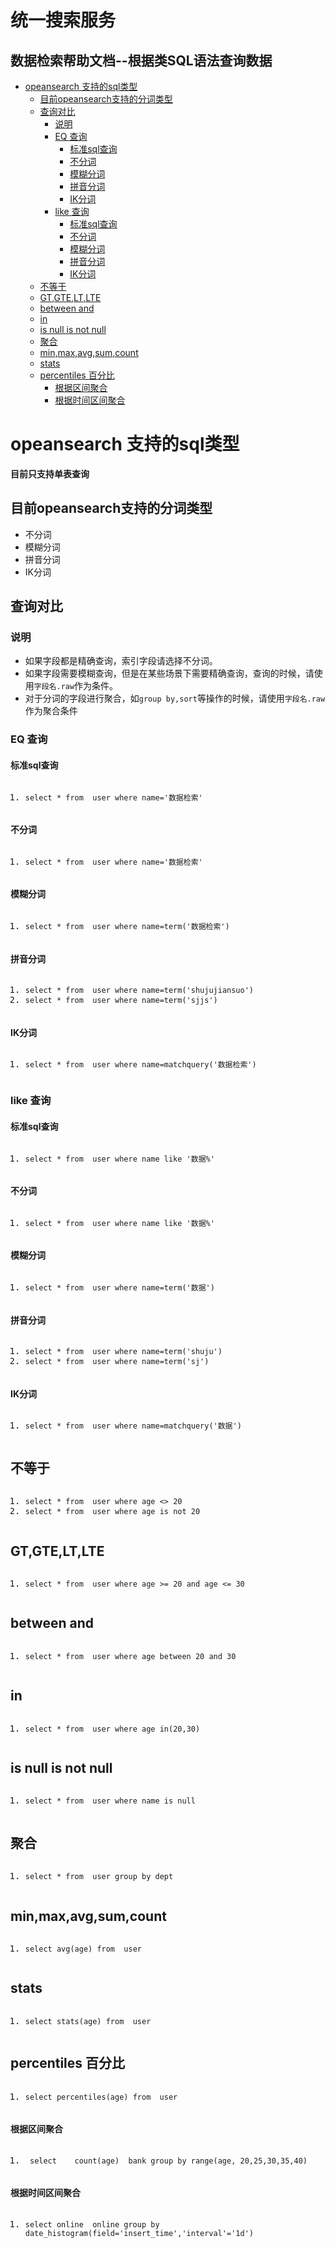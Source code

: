 # 统一搜索服务

## 数据检索帮助文档--根据类SQL语法查询数据 ##

<div id="wmd-preview" class="wmd-preview"><div class="md-section-divider"></div><p data-anchor-id="x9l3"><div class="toc">
<ul>
<li><a href="#opeansearch-支持的sql类型">opeansearch 支持的sql类型</a><ul>
<li><a href="#目前opeansearch支持的分词类型">目前opeansearch支持的分词类型</a></li>
<li><a href="#查询对比">查询对比</a><ul>
<li><a href="#说明">说明</a></li>
<li><a href="#eq-查询">EQ 查询</a><ul>
<li><a href="#标准sql查询">标准sql查询</a></li>
<li><a href="#不分词">不分词</a></li>
<li><a href="#模糊分词">模糊分词</a></li>
<li><a href="#拼音分词">拼音分词</a></li>
<li><a href="#ik分词">IK分词</a></li>
</ul>
</li>
<li><a href="#like-查询">like 查询</a><ul>
<li><a href="#标准sql查询-1">标准sql查询</a></li>
<li><a href="#不分词-1">不分词</a></li>
<li><a href="#模糊分词-1">模糊分词</a></li>
<li><a href="#拼音分词-1">拼音分词</a></li>
<li><a href="#ik分词-1">IK分词</a></li>
</ul>
</li>
</ul>
</li>
<li><a href="#不等于">不等于</a></li>
<li><a href="#gtgteltlte">GT,GTE,LT,LTE</a></li>
<li><a href="#between-and">between and</a></li>
<li><a href="#in">in</a></li>
<li><a href="#is-null-is-not-null">is null is not null</a></li>
<li><a href="#聚合">聚合</a></li>
<li><a href="#minmaxavgsumcount">min,max,avg,sum,count</a></li>
<li><a href="#stats">stats</a></li>
<li><a href="#percentiles-百分比">percentiles 百分比</a>
<ul>
<li><a href="#根据区间聚合">根据区间聚合</a></li>
<li><a href="#根据时间区间聚合">根据时间区间聚合</a></li>
</ul>

</ul>
</li>
</ul>
</li>
</ul>
</div>
</p><div class="md-section-divider"></div><h1 data-anchor-id="hn20" id="opeansearch-支持的sql类型">opeansearch 支持的sql类型</h1><p data-anchor-id="xys7"><strong>目前只支持单表查询</strong></p><div class="md-section-divider"></div><h2 data-anchor-id="4kh6" id="目前opeansearch支持的分词类型">目前opeansearch支持的分词类型</h2><ul data-anchor-id="sbfu">
<li>不分词</li>
<li>模糊分词</li>
<li>拼音分词</li>
<li>IK分词</li>
</ul><div class="md-section-divider"></div><h2 data-anchor-id="yaz1" id="查询对比">查询对比</h2><div class="md-section-divider"></div><h3 data-anchor-id="an95" id="说明">说明</h3><ul data-anchor-id="8mdt">
<li>如果字段都是精确查询，索引字段请选择不分词。</li>
<li>如果字段需要模糊查询，但是在某些场景下需要精确查询，查询的时候，请使用<code>字段名.raw</code>作为条件。</li>
<li>对于分词的字段进行聚合，如<code>group by,sort</code>等操作的时候，请使用<code>字段名.raw</code>作为聚合条件</li>
</ul><div class="md-section-divider"></div><h3 data-anchor-id="joh5" id="eq-查询">EQ 查询</h3><div class="md-section-divider"></div><h4 data-anchor-id="tztv" id="标准sql查询">标准sql查询</h4><div class="md-section-divider"></div><pre class="prettyprint linenums prettyprinted" data-anchor-id="brlf"><ol class="linenums"><li class="L0"><code class="language-sql"><span class="kwd">select</span><span class="pln"> </span><span class="pun">*</span><span class="pln"> </span><span class="kwd">from</span><span class="pln">  user </span><span class="kwd">where</span><span class="pln"> name</span><span class="pun">=</span><span class="str">'数据检索'</span></code></li></ol></pre><div class="md-section-divider"></div><h4 data-anchor-id="l3a5" id="不分词">不分词</h4><div class="md-section-divider"></div><pre class="prettyprint linenums prettyprinted" data-anchor-id="crfx"><ol class="linenums"><li class="L0"><code class="language-sql"><span class="kwd">select</span><span class="pln"> </span><span class="pun">*</span><span class="pln"> </span><span class="kwd">from</span><span class="pln">  user </span><span class="kwd">where</span><span class="pln"> name</span><span class="pun">=</span><span class="str">'数据检索'</span></code></li></ol></pre><div class="md-section-divider"></div><h4 data-anchor-id="ex99" id="模糊分词">模糊分词</h4><div class="md-section-divider"></div><pre class="prettyprint linenums prettyprinted" data-anchor-id="1ve6"><ol class="linenums"><li class="L0"><code class="language-sql"><span class="kwd">select</span><span class="pln"> </span><span class="pun">*</span><span class="pln"> </span><span class="kwd">from</span><span class="pln">  user </span><span class="kwd">where</span><span class="pln"> name</span><span class="pun">=</span><span class="pln">term</span><span class="pun">(</span><span class="str">'数据检索'</span><span class="pun">)</span></code></li></ol></pre><div class="md-section-divider"></div><h4 data-anchor-id="bg5d" id="拼音分词">拼音分词</h4><div class="md-section-divider"></div><pre class="prettyprint linenums prettyprinted" data-anchor-id="fg1c"><ol class="linenums"><li class="L0"><code class="language-sql"><span class="kwd">select</span><span class="pln"> </span><span class="pun">*</span><span class="pln"> </span><span class="kwd">from</span><span class="pln">  user </span><span class="kwd">where</span><span class="pln"> name</span><span class="pun">=</span><span class="pln">term</span><span class="pun">(</span><span class="str">'shujujiansuo'</span><span class="pun">)</span></code></li><li class="L1"><code class="language-sql"><span class="kwd">select</span><span class="pln"> </span><span class="pun">*</span><span class="pln"> </span><span class="kwd">from</span><span class="pln">  user </span><span class="kwd">where</span><span class="pln"> name</span><span class="pun">=</span><span class="pln">term</span><span class="pun">(</span><span class="str">'sjjs'</span><span class="pun">)</span></code></li></ol></pre><div class="md-section-divider"></div><h4 data-anchor-id="oeq4" id="ik分词">IK分词</h4><div class="md-section-divider"></div><pre class="prettyprint linenums prettyprinted" data-anchor-id="olmr"><ol class="linenums"><li class="L0"><code class="language-sql"><span class="kwd">select</span><span class="pln"> </span><span class="pun">*</span><span class="pln"> </span><span class="kwd">from</span><span class="pln">  user </span><span class="kwd">where</span><span class="pln"> name</span><span class="pun">=</span><span class="pln">matchquery</span><span class="pun">(</span><span class="str">'数据检索'</span><span class="pun">)</span></code></li></ol></pre><div class="md-section-divider"></div><h3 data-anchor-id="8xn2" id="like-查询">like 查询</h3><div class="md-section-divider"></div><h4 data-anchor-id="xdp0" id="标准sql查询-1">标准sql查询</h4><div class="md-section-divider"></div><pre class="prettyprint linenums prettyprinted" data-anchor-id="7qci"><ol class="linenums"><li class="L0"><code class="language-sql"><span class="kwd">select</span><span class="pln"> </span><span class="pun">*</span><span class="pln"> </span><span class="kwd">from</span><span class="pln">  user </span><span class="kwd">where</span><span class="pln"> name like </span><span class="str">'数据%'</span></code></li></ol></pre><div class="md-section-divider"></div><h4 data-anchor-id="t3eo" id="不分词-1">不分词</h4><div class="md-section-divider"></div><pre class="prettyprint linenums prettyprinted" data-anchor-id="7p29"><ol class="linenums"><li class="L0"><code class="language-sql"><span class="kwd">select</span><span class="pln"> </span><span class="pun">*</span><span class="pln"> </span><span class="kwd">from</span><span class="pln">  user </span><span class="kwd">where</span><span class="pln"> name like </span><span class="str">'数据%'</span></code></li></ol></pre><div class="md-section-divider"></div><h4 data-anchor-id="571y" id="模糊分词-1">模糊分词</h4><div class="md-section-divider"></div><pre class="prettyprint linenums prettyprinted" data-anchor-id="4yv0"><ol class="linenums"><li class="L0"><code class="language-sql"><span class="kwd">select</span><span class="pln"> </span><span class="pun">*</span><span class="pln"> </span><span class="kwd">from</span><span class="pln">  user </span><span class="kwd">where</span><span class="pln"> name</span><span class="pun">=</span><span class="pln">term</span><span class="pun">(</span><span class="str">'数据'</span><span class="pun">)</span></code></li></ol></pre><div class="md-section-divider"></div><h4 data-anchor-id="40ix" id="拼音分词-1">拼音分词</h4><div class="md-section-divider"></div><pre class="prettyprint linenums prettyprinted" data-anchor-id="lj19"><ol class="linenums"><li class="L0"><code class="language-sql"><span class="kwd">select</span><span class="pln"> </span><span class="pun">*</span><span class="pln"> </span><span class="kwd">from</span><span class="pln">  user </span><span class="kwd">where</span><span class="pln"> name</span><span class="pun">=</span><span class="pln">term</span><span class="pun">(</span><span class="str">'shuju'</span><span class="pun">)</span></code></li><li class="L1"><code class="language-sql"><span class="kwd">select</span><span class="pln"> </span><span class="pun">*</span><span class="pln"> </span><span class="kwd">from</span><span class="pln">  user </span><span class="kwd">where</span><span class="pln"> name</span><span class="pun">=</span><span class="pln">term</span><span class="pun">(</span><span class="str">'sj'</span><span class="pun">)</span></code></li></ol></pre><div class="md-section-divider"></div><h4 data-anchor-id="fe88" id="ik分词-1">IK分词</h4><div class="md-section-divider"></div><pre class="prettyprint linenums prettyprinted" data-anchor-id="8mn6"><ol class="linenums"><li class="L0"><code class="language-sql"><span class="kwd">select</span><span class="pln"> </span><span class="pun">*</span><span class="pln"> </span><span class="kwd">from</span><span class="pln">  user </span><span class="kwd">where</span><span class="pln"> name</span><span class="pun">=</span><span class="pln">matchquery</span><span class="pun">(</span><span class="str">'数据'</span><span class="pun">)</span></code></li></ol></pre><div class="md-section-divider"></div><h2 data-anchor-id="50pi" id="不等于">不等于</h2><div class="md-section-divider"></div><pre class="prettyprint linenums prettyprinted" data-anchor-id="7rhh"><ol class="linenums"><li class="L0"><code class="language-sql"><span class="kwd">select</span><span class="pln"> </span><span class="pun">*</span><span class="pln"> </span><span class="kwd">from</span><span class="pln">  user </span><span class="kwd">where</span><span class="pln"> age </span><span class="pun">&lt;&gt;</span><span class="pln"> </span><span class="lit">20</span></code></li><li class="L1"><code class="language-sql"><span class="kwd">select</span><span class="pln"> </span><span class="pun">*</span><span class="pln"> </span><span class="kwd">from</span><span class="pln">  user </span><span class="kwd">where</span><span class="pln"> age </span><span class="kwd">is</span><span class="pln"> </span><span class="kwd">not</span><span class="pln"> </span><span class="lit">20</span></code></li></ol></pre><div class="md-section-divider"></div><h2 data-anchor-id="l2yi" id="gtgteltlte">GT,GTE,LT,LTE</h2><div class="md-section-divider"></div><pre class="prettyprint linenums prettyprinted" data-anchor-id="kuz7"><ol class="linenums"><li class="L0"><code class="language-sql"><span class="kwd">select</span><span class="pln"> </span><span class="pun">*</span><span class="pln"> </span><span class="kwd">from</span><span class="pln">  user </span><span class="kwd">where</span><span class="pln"> age </span><span class="pun">&gt;=</span><span class="pln"> </span><span class="lit">20</span><span class="pln"> </span><span class="kwd">and</span><span class="pln"> age </span><span class="pun">&lt;=</span><span class="pln"> </span><span class="lit">30</span></code></li></ol></pre><div class="md-section-divider"></div><h2 data-anchor-id="r7uh" id="between-and">between and</h2><div class="md-section-divider"></div><pre class="prettyprint linenums prettyprinted" data-anchor-id="7t3n"><ol class="linenums"><li class="L0"><code class="language-sql"><span class="kwd">select</span><span class="pln"> </span><span class="pun">*</span><span class="pln"> </span><span class="kwd">from</span><span class="pln">  user </span><span class="kwd">where</span><span class="pln"> age between </span><span class="lit">20</span><span class="pln"> </span><span class="kwd">and</span><span class="pln"> </span><span class="lit">30</span></code></li></ol></pre><div class="md-section-divider"></div><h2 data-anchor-id="rue8" id="in">in</h2><div class="md-section-divider"></div><pre class="prettyprint linenums prettyprinted" data-anchor-id="clu8"><ol class="linenums"><li class="L0"><code class="language-sql"><span class="kwd">select</span><span class="pln"> </span><span class="pun">*</span><span class="pln"> </span><span class="kwd">from</span><span class="pln">  user </span><span class="kwd">where</span><span class="pln"> age </span><span class="kwd">in</span><span class="pun">(</span><span class="lit">20</span><span class="pun">,</span><span class="lit">30</span><span class="pun">)</span></code></li></ol></pre><div class="md-section-divider"></div><h2 data-anchor-id="4jwp" id="is-null-is-not-null">is null is not null</h2><div class="md-section-divider"></div><pre class="prettyprint linenums prettyprinted" data-anchor-id="8az9"><ol class="linenums"><li class="L0"><code class="language-sql"><span class="kwd">select</span><span class="pln"> </span><span class="pun">*</span><span class="pln"> </span><span class="kwd">from</span><span class="pln">  user </span><span class="kwd">where</span><span class="pln"> name </span><span class="kwd">is</span><span class="pln"> </span><span class="kwd">null</span></code></li></ol></pre><div class="md-section-divider"></div><h2 data-anchor-id="8cjx" id="聚合">聚合</h2><div class="md-section-divider"></div><pre class="prettyprint linenums prettyprinted" data-anchor-id="nyli"><ol class="linenums"><li class="L0"><code class="language-sql"><span class="kwd">select</span><span class="pln"> </span><span class="pun">*</span><span class="pln"> </span><span class="kwd">from</span><span class="pln">  user </span><span class="kwd">group</span><span class="pln"> </span><span class="kwd">by</span><span class="pln"> dept</span></code></li></ol></pre><div class="md-section-divider"></div><h2 data-anchor-id="blqh" id="minmaxavgsumcount">min,max,avg,sum,count</h2><div class="md-section-divider"></div><pre class="prettyprint linenums prettyprinted" data-anchor-id="5b35"><ol class="linenums"><li class="L0"><code class="language-sql"><span class="kwd">select</span><span class="pln"> avg</span><span class="pun">(</span><span class="pln">age</span><span class="pun">)</span><span class="pln"> </span><span class="kwd">from</span><span class="pln">  user </span></code></li></ol></pre><div class="md-section-divider"></div><h2 data-anchor-id="3fvr" id="stats">stats</h2><div class="md-section-divider"></div><pre class="prettyprint linenums prettyprinted" data-anchor-id="mqkf"><ol class="linenums"><li class="L0"><code class="language-sql"><span class="kwd">select</span><span class="pln"> stats</span><span class="pun">(</span><span class="pln">age</span><span class="pun">)</span><span class="pln"> </span><span class="kwd">from</span><span class="pln">  user </span></code></li></ol></pre><div class="md-section-divider"></div><h2 data-anchor-id="lyoe" id="percentiles-百分比">percentiles 百分比</h2><div class="md-section-divider"></div><pre class="prettyprint linenums prettyprinted" data-anchor-id="ptmd"><ol class="linenums"><li class="L0"><code class="language-sql"><span class="kwd">select</span><span class="pln"> percentiles</span><span class="pun">(</span><span class="pln">age</span><span class="pun">)</span><span class="pln"> </span><span class="kwd">from</span><span class="pln">  user </span></code></li></ol></pre><div class="md-section-divider"></div><h4 data-anchor-id="7jtq" id="根据区间聚合">根据区间聚合</h4><div class="md-section-divider"></div><pre class="prettyprint linenums prettyprinted" data-anchor-id="47sz"><ol class="linenums"><li class="L0"><code><span class="pln"> select    count</span><span class="pun">(</span><span class="pln">age</span><span class="pun">)</span><span class="pln">  bank group by range</span><span class="pun">(</span><span class="pln">age</span><span class="pun">,</span><span class="pln"> </span><span class="lit">20</span><span class="pun">,</span><span class="lit">25</span><span class="pun">,</span><span class="lit">30</span><span class="pun">,</span><span class="lit">35</span><span class="pun">,</span><span class="lit">40</span><span class="pun">)</span></code></li></ol></pre><div class="md-section-divider"></div><h4 data-anchor-id="syhn" id="根据时间区间聚合">根据时间区间聚合</h4><div class="md-section-divider"></div><pre class="prettyprint linenums prettyprinted" data-anchor-id="llge"><ol class="linenums"><li class="L0"><code><span class="pln">select online  online group by date_histogram</span><span class="pun">(</span><span class="pln">field</span><span class="pun">=</span><span class="str">'insert_time'</span><span class="pun">,</span><span class="str">'interval'</span><span class="pun">=</span><span class="str">'1d'</span><span class="pun">)</span></code></li></ol></pre></div>
